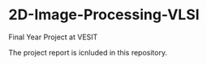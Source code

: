 # 2D-Image-Processing-VLSI
Final Year Project at VESIT

The project report is icnluded in this repository.
